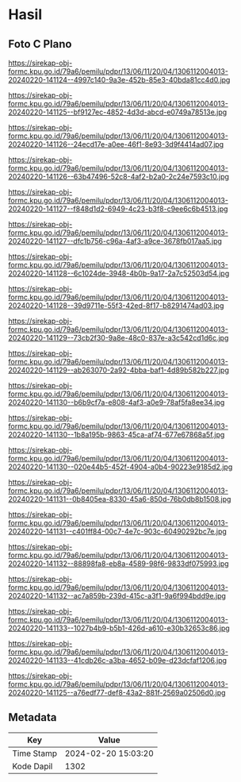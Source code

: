 # Hasil

## Foto C Plano

https://sirekap-obj-formc.kpu.go.id/79a6/pemilu/pdpr/13/06/11/20/04/1306112004013-20240220-141124--4997c140-9a3e-452b-85e3-40bda81cc4d0.jpg

https://sirekap-obj-formc.kpu.go.id/79a6/pemilu/pdpr/13/06/11/20/04/1306112004013-20240220-141125--bf9127ec-4852-4d3d-abcd-e0749a78513e.jpg

https://sirekap-obj-formc.kpu.go.id/79a6/pemilu/pdpr/13/06/11/20/04/1306112004013-20240220-141126--24ecd17e-a0ee-46f1-8e93-3d9f4414ad07.jpg

https://sirekap-obj-formc.kpu.go.id/79a6/pemilu/pdpr/13/06/11/20/04/1306112004013-20240220-141126--63b47496-52c8-4af2-b2a0-2c24e7593c10.jpg

https://sirekap-obj-formc.kpu.go.id/79a6/pemilu/pdpr/13/06/11/20/04/1306112004013-20240220-141127--f848d1d2-6949-4c23-b3f8-c9ee6c6b4513.jpg

https://sirekap-obj-formc.kpu.go.id/79a6/pemilu/pdpr/13/06/11/20/04/1306112004013-20240220-141127--dfc1b756-c96a-4af3-a9ce-3678fb017aa5.jpg

https://sirekap-obj-formc.kpu.go.id/79a6/pemilu/pdpr/13/06/11/20/04/1306112004013-20240220-141128--6c1024de-3948-4b0b-9a17-2a7c52503d54.jpg

https://sirekap-obj-formc.kpu.go.id/79a6/pemilu/pdpr/13/06/11/20/04/1306112004013-20240220-141128--39d9711e-55f3-42ed-8f17-b8291474ad03.jpg

https://sirekap-obj-formc.kpu.go.id/79a6/pemilu/pdpr/13/06/11/20/04/1306112004013-20240220-141129--73cb2f30-9a8e-48c0-837e-a3c542cd1d6c.jpg

https://sirekap-obj-formc.kpu.go.id/79a6/pemilu/pdpr/13/06/11/20/04/1306112004013-20240220-141129--ab263070-2a92-4bba-baf1-4d89b582b227.jpg

https://sirekap-obj-formc.kpu.go.id/79a6/pemilu/pdpr/13/06/11/20/04/1306112004013-20240220-141130--b6b9cf7a-e808-4af3-a0e9-78af5fa8ee34.jpg

https://sirekap-obj-formc.kpu.go.id/79a6/pemilu/pdpr/13/06/11/20/04/1306112004013-20240220-141130--1b8a195b-9863-45ca-af74-677e67868a5f.jpg

https://sirekap-obj-formc.kpu.go.id/79a6/pemilu/pdpr/13/06/11/20/04/1306112004013-20240220-141130--020e44b5-452f-4904-a0b4-90223e9185d2.jpg

https://sirekap-obj-formc.kpu.go.id/79a6/pemilu/pdpr/13/06/11/20/04/1306112004013-20240220-141131--0b8405ea-8330-45a6-850d-76b0db8b1508.jpg

https://sirekap-obj-formc.kpu.go.id/79a6/pemilu/pdpr/13/06/11/20/04/1306112004013-20240220-141131--c401ff84-00c7-4e7c-903c-60490292bc7e.jpg

https://sirekap-obj-formc.kpu.go.id/79a6/pemilu/pdpr/13/06/11/20/04/1306112004013-20240220-141132--88898fa8-eb8a-4589-98f6-9833df075993.jpg

https://sirekap-obj-formc.kpu.go.id/79a6/pemilu/pdpr/13/06/11/20/04/1306112004013-20240220-141132--ac7a859b-239d-415c-a3f1-9a6f994bdd9e.jpg

https://sirekap-obj-formc.kpu.go.id/79a6/pemilu/pdpr/13/06/11/20/04/1306112004013-20240220-141133--1027b4b9-b5b1-426d-a610-e30b32653c86.jpg

https://sirekap-obj-formc.kpu.go.id/79a6/pemilu/pdpr/13/06/11/20/04/1306112004013-20240220-141133--41cdb26c-a3ba-4652-b09e-d23dcfaf1206.jpg

https://sirekap-obj-formc.kpu.go.id/79a6/pemilu/pdpr/13/06/11/20/04/1306112004013-20240220-141125--a76edf77-def8-43a2-881f-2569a02506d0.jpg


## Metadata

| Key        | Value               |
| ---------- | ------------------- |
| Time Stamp | 2024-02-20 15:03:20 |
| Kode Dapil | 1302                |



